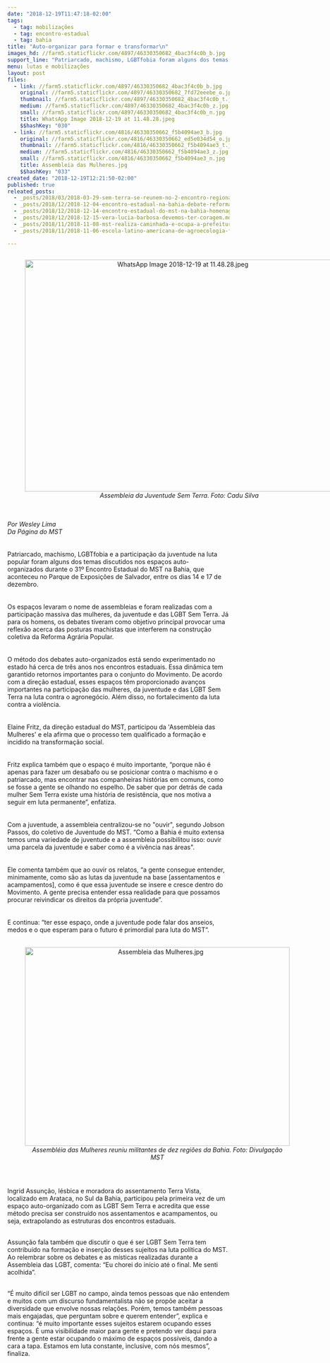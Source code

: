 ```yaml
---
date: "2018-12-19T11:47:18-02:00"
tags:
  - tag: mobilizações
  - tag: encontro-estadual
  - tag: bahia
title: "Auto-organizar para formar e transformar\n"
images_hd: //farm5.staticflickr.com/4897/46330350682_4bac3f4c0b_b.jpg
support_line: "Patriarcado, machismo, LGBTfobia foram alguns dos temas discutidos no  31º Encontro Estadual do MST na Bahia"
menu: lutas e mobilizações
layout: post
files:
  - link: //farm5.staticflickr.com/4897/46330350682_4bac3f4c0b_b.jpg
    original: //farm5.staticflickr.com/4897/46330350682_7fd72eeebe_o.jpg
    thumbnail: //farm5.staticflickr.com/4897/46330350682_4bac3f4c0b_t.jpg
    medium: //farm5.staticflickr.com/4897/46330350682_4bac3f4c0b_z.jpg
    small: //farm5.staticflickr.com/4897/46330350682_4bac3f4c0b_n.jpg
    title: WhatsApp Image 2018-12-19 at 11.48.28.jpeg
    $$hashKey: "030"
  - link: //farm5.staticflickr.com/4816/46330350662_f5b4094ae3_b.jpg
    original: //farm5.staticflickr.com/4816/46330350662_ed5e034d54_o.jpg
    thumbnail: //farm5.staticflickr.com/4816/46330350662_f5b4094ae3_t.jpg
    medium: //farm5.staticflickr.com/4816/46330350662_f5b4094ae3_z.jpg
    small: //farm5.staticflickr.com/4816/46330350662_f5b4094ae3_n.jpg
    title: Assembleia das Mulheres.jpg
    $$hashKey: "033"
created_date: "2018-12-19T12:21:50-02:00"
published: true
releated_posts:
  - _posts/2018/03/2018-03-29-sem-terra-se-reunem-no-2-encontro-regional-da-juventude.md
  - _posts/2018/12/2018-12-04-encontro-estadual-na-bahia-debate-reforma-agraria-popular-e-homenageia-marcio-matos.md
  - _posts/2018/12/2018-12-14-encontro-estadual-do-mst-na-bahia-homenageia-marcio-matos.md
  - _posts/2018/12/2018-12-15-vera-lucia-barbosa-devemos-ter-coragem.md
  - _posts/2018/11/2018-11-08-mst-realiza-caminhada-e-ocupa-a-prefeitura-de-quixeramobim-ce.md
  - _posts/2018/11/2018-11-06-escola-latino-americana-de-agroecologia-forma-militantes-educadores-da-reforma-agraria-popular.md

---
```

<div>
<div>
<div style="text-align:center">
<figure class="image" style="display:inline-block"><img alt="WhatsApp Image 2018-12-19 at 11.48.28.jpeg" height="525" src="//farm5.staticflickr.com/4897/46330350682_4bac3f4c0b_b.jpg" width="700" />
<figcaption><em>Assembleia da Juventude Sem Terra. Foto: Cadu Silva</em></figcaption>
</figure>
</div>
</div>

<div>&nbsp;</div>

<div>&nbsp;</div>

<div><em>Por Wesley Lima<br />
Da P&aacute;gina do MST</em></div>

<div>&nbsp;</div>

<div>&nbsp;</div>

<div>Patriarcado, machismo, LGBTfobia e a participa&ccedil;&atilde;o da juventude na luta popular foram alguns dos temas discutidos nos espa&ccedil;os auto-organizados&nbsp;durante o 31&ordm; Encontro Estadual do MST na Bahia, que aconteceu&nbsp;no Parque de Exposi&ccedil;&otilde;es de Salvador, entre os dias 14 e 17 de dezembro.&nbsp;</div>
</div>

<div><br />
<br />
Os espa&ccedil;os levaram o nome de assembleias e foram realizadas com a participa&ccedil;&atilde;o massiva das mulheres, da juventude e das LGBT Sem Terra. J&aacute; para&nbsp;os homens, os debates tiveram como objetivo principal provocar uma reflex&atilde;o acerca&nbsp;das posturas machistas que interferem na constru&ccedil;&atilde;o coletiva da Reforma Agr&aacute;ria Popular.</div>

<div><br />
<br />
O m&eacute;todo dos debates auto-organizados est&aacute; sendo experimentado no estado h&aacute; cerca de tr&ecirc;s anos nos encontros estaduais. Essa din&acirc;mica tem garantido&nbsp;retornos importantes para o conjunto do Movimento. De acordo com a dire&ccedil;&atilde;o estadual, esses espa&ccedil;os t&ecirc;m proporcionado avan&ccedil;os importantes na participa&ccedil;&atilde;o das mulheres, da juventude e das LGBT Sem Terra na luta contra o agroneg&oacute;cio. Al&eacute;m disso, no fortalecimento da luta contra a viol&ecirc;ncia.</div>

<div><br />
<br />
Elaine Fritz, da dire&ccedil;&atilde;o estadual do MST, participou da &#39;Assembleia das Mulheres&#39;&nbsp;e ela afirma que o processo tem qualificado&nbsp;a forma&ccedil;&atilde;o e incidido na transforma&ccedil;&atilde;o social.&nbsp;</div>

<div><br />
<br />
Fritz explica tamb&eacute;m que o espa&ccedil;o &eacute; muito importante, &ldquo;porque n&atilde;o &eacute; apenas para fazer um desabafo ou se posicionar contra o machismo e o patriarcado, mas encontrar nas companheiras hist&oacute;rias em comuns, como se fosse a gente se olhando no espelho. De saber que por detr&aacute;s de cada mulher Sem Terra existe uma hist&oacute;ria de resist&ecirc;ncia, que nos motiva a seguir em luta permanente&rdquo;, enfatiza.</div>

<div><br />
<br />
Com a juventude, a assembleia centralizou-se no &quot;ouvir&quot;, segundo&nbsp;Jobson Passos, do coletivo de Juventude do MST. &ldquo;Como a Bahia &eacute; muito extensa temos uma variedade de juventude e a assembleia possibilitou isso: ouvir uma parcela da juventude e saber como &eacute; a viv&ecirc;ncia nas &aacute;reas&quot;.</div>

<div><br />
<br />
Ele comenta tamb&eacute;m que ao ouvir os relatos, &ldquo;a gente consegue entender, minimamente, como s&atilde;o&nbsp;as lutas da juventude na base [assentamentos e acampamentos], como &eacute; que essa juventude se insere e cresce dentro do Movimento. A gente precisa entender essa realidade para que possamos procurar reivindicar os direitos da pr&oacute;pria juventude&rdquo;.&nbsp;</div>

<div><br />
<br />
E continua: &ldquo;ter esse espa&ccedil;o, onde a juventude pode falar dos anseios, medos e o que esperam para o futuro &eacute; primordial para luta do MST&rdquo;.&nbsp;</div>

<div>&nbsp;</div>

<div>
<div style="text-align:center">
<figure class="image" style="display:inline-block"><img alt="Assembleia das Mulheres.jpg" height="450" src="//farm5.staticflickr.com/4816/46330350662_f5b4094ae3_b.jpg" width="600" />
<figcaption><em>Assembl&eacute;ia das Mulheres reuniu militantes de dez regi&otilde;es da Bahia. Foto: Divulga&ccedil;&atilde;o MST</em></figcaption>
</figure>
</div>

<p>&nbsp;</p>

<p>Ingrid Assun&ccedil;&atilde;o, l&eacute;sbica e moradora&nbsp;do assentamento Terra Vista, localizado em Arataca, no Sul da Bahia, participou pela primeira vez de um espa&ccedil;o auto-organizado com as LGBT Sem Terra e acredita que esse m&eacute;todo precisa ser constru&iacute;do nos assentamentos e acampamentos, ou seja, extrapolando as estruturas dos encontros estaduais.&nbsp;</p>

<p><br />
Assun&ccedil;&atilde;o fala tamb&eacute;m que discutir o que &eacute; ser LGBT Sem Terra tem contribu&iacute;do na forma&ccedil;&atilde;o e inser&ccedil;&atilde;o desses sujeitos na luta pol&iacute;tica do MST. Ao relembrar sobre os debates e as m&iacute;sticas realizadas durante a Assembleia das LGBT, comenta: &ldquo;Eu chorei do in&iacute;cio at&eacute; o final. Me senti acolhida&rdquo;.&nbsp;</p>

<p><br />
&ldquo;&Eacute; muito dif&iacute;cil ser LGBT no campo, ainda temos pessoas que n&atilde;o entendem e muitos com um discurso fundamentalista n&atilde;o se prop&otilde;e aceitar a diversidade que envolve nossas rela&ccedil;&otilde;es. Por&eacute;m, temos tamb&eacute;m pessoas mais engajadas, que perguntam sobre e querem entender&rdquo;, explica e continua: &ldquo;&eacute; muito importante esses sujeitos estarem ocupando esses espa&ccedil;os. &Eacute; uma visibilidade maior para gente e pretendo ver daqui para frente a gente estar ocupando o m&aacute;ximo de espa&ccedil;os poss&iacute;veis, dando a cara a tapa. Estamos em luta constante, inclusive, com n&oacute;s mesmos&rdquo;, finaliza.</p>

<p>&nbsp;</p>

<p>&nbsp;</p>
</div>

